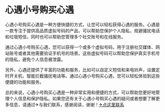 # 心遇小号购买心遇

心遇小号购买心遇是一种方便快捷的方式，让您可以轻松获得心遇的服务。心遇是一款专注于提供高品质虚拟号码的产品，可以帮助您保护个人隐私，规避骚扰电话和垃圾短信，同时也可以帮助您管理多个社交账号和在线服务。

通过心遇小号购买心遇，您可以获得一个或多个虚拟号码，用于注册社交媒体、网站账号或者其他需要验证手机号的场景。这些虚拟号码可以帮助您保护真实手机号的隐私，避免个人信息被泄露。

另外，心遇还提供了丰富的功能和服务，比如可以自定义短信和来电铃声，设置定时开关机，智能拦截骚扰电话等。通过心遇小号购买心遇，您可以轻松体验到这些便捷的功能和服务。

总的来说，心遇小号购买心遇是一种非常实用和便捷的方式，可以帮助您更好地管理个人信息和保护隐私。如果您还有关于心遇小号购买心遇的疑问或者想要了解更多信息，请通过✈与我们联系，感谢阅读，谢谢！[✈点这里联系](https://lm.k02.cc)